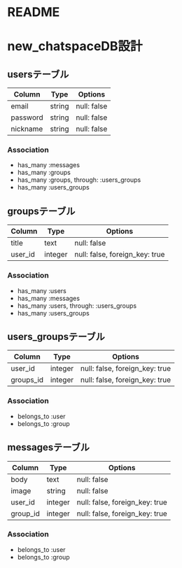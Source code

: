# README
# new_chatspaceDB設計
## usersテーブル
|Column|Type|Options|
|------|----|-------|
|email|string|null: false|
|password|string|null: false|
|nickname|string|null: false|
### Association
- has_many :messages
- has_many :groups
- has_many :groups,  through:  :users_groups
- has_many :users_groups

## groupsテーブル
|Column|Type|Options|
|------|----|-------|
|title|text|null: false|
|user_id|integer|null: false, foreign_key: true|
### Association
- has_many :users
- has_many :messages
- has_many :users,  through:  :users_groups
- has_many :users_groups

## users_groupsテーブル
|Column|Type|Options|
|------|----|-------|
|user_id|integer|null: false, foreign_key: true|
|groups_id|integer|null: false, foreign_key: true|
### Association
- belongs_to :user
- belongs_to :group

## messagesテーブル
|Column|Type|Options|
|------|----|-------|
|body|text|null: false|
|image|string|null: false|
|user_id|integer|null: false, foreign_key: true|
|group_id|integer|null: false, foreign_key: true|
### Association
- belongs_to :user
- belongs_to :group